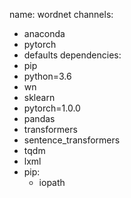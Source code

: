 name: wordnet
channels:
- anaconda
- pytorch
- defaults
dependencies:
- pip
- python=3.6
- wn
- sklearn
- pytorch=1.0.0
- pandas
- transformers
- sentence_transformers
- tqdm
- lxml
- pip:
  - iopath
